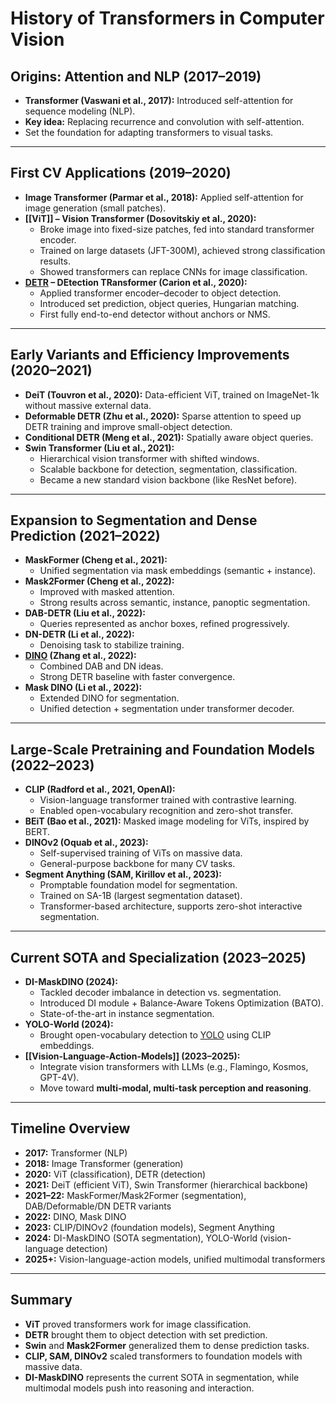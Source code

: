 # History of Transformers in Computer Vision

## Origins: Attention and NLP (2017–2019)
- **Transformer (Vaswani et al., 2017):** Introduced self-attention for sequence modeling (NLP).
- **Key idea:** Replacing recurrence and convolution with self-attention.
- Set the foundation for adapting transformers to visual tasks.

---

## First CV Applications (2019–2020)
- **Image Transformer (Parmar et al., 2018):** Applied self-attention for image generation (small patches).
- **[[ViT]] – Vision Transformer (Dosovitskiy et al., 2020):**
  - Broke image into fixed-size patches, fed into standard transformer encoder.
  - Trained on large datasets (JFT-300M), achieved strong classification results.
  - Showed transformers can replace CNNs for image classification.
- **[DETR](detr) – DEtection TRansformer (Carion et al., 2020):**
  - Applied transformer encoder–decoder to object detection.
  - Introduced set prediction, object queries, Hungarian matching.
  - First fully end-to-end detector without anchors or NMS.

---

## Early Variants and Efficiency Improvements (2020–2021)
- **DeiT (Touvron et al., 2020):** Data-efficient ViT, trained on ImageNet-1k without massive external data.
- **Deformable DETR (Zhu et al., 2020):** Sparse attention to speed up DETR training and improve small-object detection.
- **Conditional DETR (Meng et al., 2021):** Spatially aware object queries.
- **Swin Transformer (Liu et al., 2021):**
  - Hierarchical vision transformer with shifted windows.
  - Scalable backbone for detection, segmentation, classification.
  - Became a new standard vision backbone (like ResNet before).

---

## Expansion to Segmentation and Dense Prediction (2021–2022)
- **MaskFormer (Cheng et al., 2021):**
  - Unified segmentation via mask embeddings (semantic + instance).
- **Mask2Former (Cheng et al., 2022):**
  - Improved with masked attention.
  - Strong results across semantic, instance, panoptic segmentation.
- **DAB-DETR (Liu et al., 2022):**
  - Queries represented as anchor boxes, refined progressively.
- **DN-DETR (Li et al., 2022):**
  - Denoising task to stabilize training.
- **[DINO](detr-family) (Zhang et al., 2022):**
  - Combined DAB and DN ideas.
  - Strong DETR baseline with faster convergence.
- **Mask DINO (Li et al., 2022):**
  - Extended DINO for segmentation.
  - Unified detection + segmentation under transformer decoder.

---

## Large-Scale Pretraining and Foundation Models (2022–2023)
- **CLIP (Radford et al., 2021, OpenAI):**
  - Vision-language transformer trained with contrastive learning.
  - Enabled open-vocabulary recognition and zero-shot transfer.
- **BEiT (Bao et al., 2021):** Masked image modeling for ViTs, inspired by BERT.
- **DINOv2 (Oquab et al., 2023):**
  - Self-supervised training of ViTs on massive data.
  - General-purpose backbone for many CV tasks.
- **Segment Anything (SAM, Kirillov et al., 2023):**
  - Promptable foundation model for segmentation.
  - Trained on SA-1B (largest segmentation dataset).
  - Transformer-based architecture, supports zero-shot interactive segmentation.

---

## Current SOTA and Specialization (2023–2025)
- **DI-MaskDINO (2024):**
  - Tackled decoder imbalance in detection vs. segmentation.
  - Introduced DI module + Balance-Aware Tokens Optimization (BATO).
  - State-of-the-art in instance segmentation.
- **YOLO-World (2024):**
  - Brought open-vocabulary detection to [YOLO](yolo-family) using CLIP embeddings.
- **[[Vision-Language-Action-Models]] (2023–2025):**
  - Integrate vision transformers with LLMs (e.g., Flamingo, Kosmos, GPT-4V).
  - Move toward **multi-modal, multi-task perception and reasoning**.

---

## Timeline Overview
- **2017:** Transformer (NLP)  
- **2018:** Image Transformer (generation)  
- **2020:** ViT (classification), DETR (detection)  
- **2021:** DeiT (efficient ViT), Swin Transformer (hierarchical backbone)  
- **2021–22:** MaskFormer/Mask2Former (segmentation), DAB/Deformable/DN DETR variants  
- **2022:** DINO, Mask DINO  
- **2023:** CLIP/DINOv2 (foundation models), Segment Anything  
- **2024:** DI-MaskDINO (SOTA segmentation), YOLO-World (vision-language detection)  
- **2025+:** Vision-language-action models, unified multimodal transformers

---

## Summary
- **ViT** proved transformers work for image classification.  
- **DETR** brought them to object detection with set prediction.  
- **Swin** and **Mask2Former** generalized them to dense prediction tasks.  
- **CLIP, SAM, DINOv2** scaled transformers to foundation models with massive data.  
- **DI-MaskDINO** represents the current SOTA in segmentation, while multimodal models push into reasoning and interaction.  
